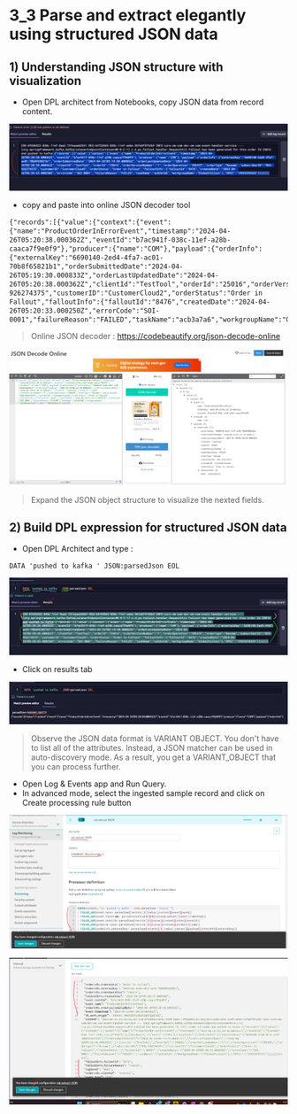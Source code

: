 # 3_3 Parse and extract elegantly using structured JSON data 

## 1) Understanding JSON structure with visualization
- Open DPL architect from Notebooks, copy JSON data from record content.

![JSONdata](https://github.com/hakansuku/D1APACTraining/blob/main/images/DPL/visualizeJSON.png?raw=true)

- copy and paste into online JSON decoder tool 

```
{"records":[{"value":{"context":{"event":{"name":"ProductOrderInErrorEvent","timestamp":"2024-04-26T05:20:38.000362Z","eventId":"b7ac941f-038c-11ef-a28b-caaca7f9e0f9"},"producer":{"name":"COM"},"payload":{"orderInfo":{"externalKey":"6690140-2ed4-4fa7-ac01-70b8f65821b1","orderSubmittedDate":"2024-04-26T05:19:30.000833Z","orderLastUpdatedDate":"2024-04-26T05:20:38.000362Z","clientId":"TestTool","orderId":"25016","orderVersionNumber":"1","orderOperation":"CREATE","orderType":"Resume","subscriberID":"REG-926274375","customerID":"CustomerCloud2","orderStatus":"Order in Fallout","falloutInfo":{"falloutId":"8476","createdDate":"2024-04-26T05:20:33.000250Z","errorCode":"SOI-0001","failureReason":"FAILED","taskName":"acb3a7a6","workgroupName":"GlobalFallout"},"GPSI":"19525295333"}}}}}]}
```

> Online JSON decoder : https://codebeautify.org/json-decode-online

![JSONdata](https://github.com/hakansuku/D1APACTraining/blob/main/images/DPL/visualJSON.png?raw=true)

> Expand the JSON object structure to visualize the nexted fields.

## 2) Build DPL expression for structured JSON data

- Open DPL Architect and type :
```
DATA 'pushed to kafka ' JSON:parsedJson EOL 
```

![JSONdata](https://github.com/hakansuku/D1APACTraining/blob/main/images/DPL/JSONvariantobject.png?raw=true)

- Click on results tab

![JSONdata](https://github.com/hakansuku/D1APACTraining/blob/main/images/DPL/resultvariantobject.png?raw=true)

> Observe the JSON data format is VARIANT OBJECT. You don't have to list all of the attributes. Instead, a JSON matcher can be used in auto-discovery mode. As a result, you get a VARIANT_OBJECT that you can process further.

- Open Log & Events app and Run Query.
- In advanced mode, select the ingested sample record and click on Create processing rule button 

![JSONdata](https://github.com/hakansuku/D1APACTraining/blob/main/images/DPL/JSONmkrule.png?raw=true)


![JSONdata](https://github.com/hakansuku/D1APACTraining/blob/main/images/DPL/JSONtestrun123.png?raw=true)
